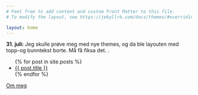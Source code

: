 ```yaml
---
# Feel free to add content and custom Front Matter to this file.
# To modify the layout, see https://jekyllrb.com/docs/themes/#overriding-theme-defaults

layout: home
---
```

  __31. juli:__ Jeg skulle prøve meg med nye themes, og da ble layouten med topp-og bunntekst borte. Må få fiksa det.
.
<ul>
  {% for post in site.posts %}
    <li>
      <a href="{{ post.url }}">{{ post.title }}</a>
    </li>
  {% endfor %}
</ul>

[Om meg](https://egilron.github.io/about/)